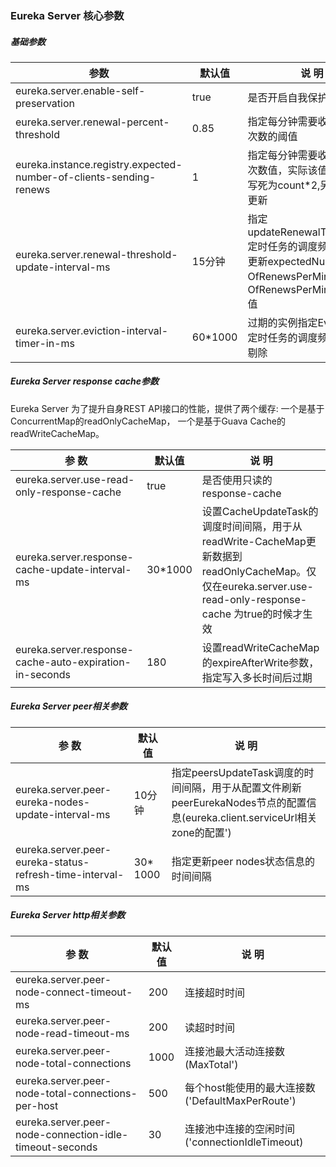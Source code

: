 ### Eureka Server 核心参数

##### 基础参数
| 参数 | 默认值 | 说 明 |
| --- | --- | --- |
| eureka.server.enable-self-preservation | true | 是否开启自我保护模式 |
| eureka.server.renewal-percent-threshold | 0.85 | 指定每分钟需要收到的续约次数的阈值 |
| eureka.instance.registry.expected-number-of-clients-sending-renews | 1 | 指定每分钟需要收到的续约次数值，实际该值在其中被写死为count*2,另外也会被更新 |
| eureka.server.renewal-threshold-update-interval-ms | 15分钟 | 指定updateRenewalThreshold定时任务的调度频率,来动态更新expectedNumber OfRenewsPerMin及number OfRenewsPerMinThreshold值 |
| eureka.server.eviction-interval-timer-in-ms | 60*1000 | 过期的实例指定EvictionTask 定时任务的调度频率，用于剔除 |


##### Eureka Server response cache参数
Eureka Server 为了提升自身REST API接口的性能，提供了两个缓存: 一个是基于ConcurrentMap的readOnlyCacheMap， 一个是基于Guava Cache的readWriteCacheMap。 
 
| 参 数 | 默认值 | 说 明 |
| --- | --- | --- |
| eureka.server.use-read-only-response-cache | true | 是否使用只读的response-cache |
| eureka.server.response-cache-update-interval-ms |  30*1000 | 设置CacheUpdateTask的调度时间间隔，用于从readWrite-CacheMap更新数据到readOnlyCacheMap。仅仅在eureka.server.use-read-only-response-cache 为true的时候才生效|
| eureka.server.response-cache-auto-expiration-in-seconds | 180 | 设置readWriteCacheMap的expireAfterWrite参数，指定写入多长时间后过期 |


##### Eureka Server peer相关参数
| 参 数 | 默认值 |  说 明 |
| --- | --- | --- |
| eureka.server.peer-eureka-nodes-update-interval-ms | 10分钟 | 指定peersUpdateTask调度的时间间隔，用于从配置文件刷新peerEurekaNodes节点的配置信息(eureka.client.serviceUrl相关zone的配置') |
| eureka.server.peer-eureka-status-refresh-time-interval-ms | 30* 1000 | 指定更新peer nodes状态信息的时间间隔|



##### Eureka Server http相关参数
| 参 数 | 默认值 | 说 明 |
| --- | --- | --- |
| eureka.server.peer-node-connect-timeout-ms | 200 | 连接超时时间 |
| eureka.server.peer-node-read-timeout-ms | 200 | 读超时时间 | 
| eureka.server.peer-node-total-connections | 1000 | 连接池最大活动连接数(MaxTotal') |
| eureka.server.peer-node-total-connections-per-host | 500 | 每个host能使用的最大连接数('DefaultMaxPerRoute') | 
| eureka.server.peer-node-connection-idle-timeout-seconds | 30 | 连接池中连接的空闲时间('connectionIdleTimeout) |




